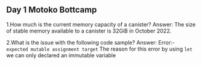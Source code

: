 ## Day 1 Motoko Bottcamp
1.How much is the current memory capacity of a canister?
Answer: The size of stable memory available to a canister is  32GiB in October 2022.

2.What is the issue with the following code sample?
Answer: Error:- ```expected mutable assignment target``` The reason for this error by using `let` we can only declared an immutable variable
